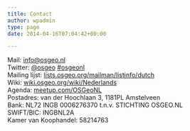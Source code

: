 ```yaml
---
title: Contact
author: wpadmin
type: page
date: 2014-04-16T07:04:42+00:00

---
```

Mail: [info@osgeo.nl][1]  
Twitter: [@osgeo][2] [#osgeonl][3]  
Mailing lijst: [lists.osgeo.org/mailman/listinfo/dutch][4]  
Wiki: [wiki.osgeo.org/wiki/Nederlands][5]  
Agenda: [meetup.com/OSGeoNL][6]  
Postadres: van der Hoochlaan 3, 1181PL Amstelveen  
Bank: NL72 INGB 0006276370 t.n.v. STICHTING OSGEO.NL  
SWIFT/BIC: INGBNL2A  
Kamer van Koophandel: 58214763

[1]: mailto:info@osgeo.nl "info@osgeo.nl"
[2]: https://twitter.com/osgeonl "@osgeo"
[3]: https://twitter.com/search?q=%23osgeonl "#osgeonl"
[4]: http://lists.osgeo.org/mailman/listinfo/dutch
[5]: http://wiki.osgeo.org/wiki/Nederlands "wiki.osgeo.org/wiki/Nederlands"
[6]: http://meetup.com/OSGeoNL "meetup.com/OSGeoNL"

